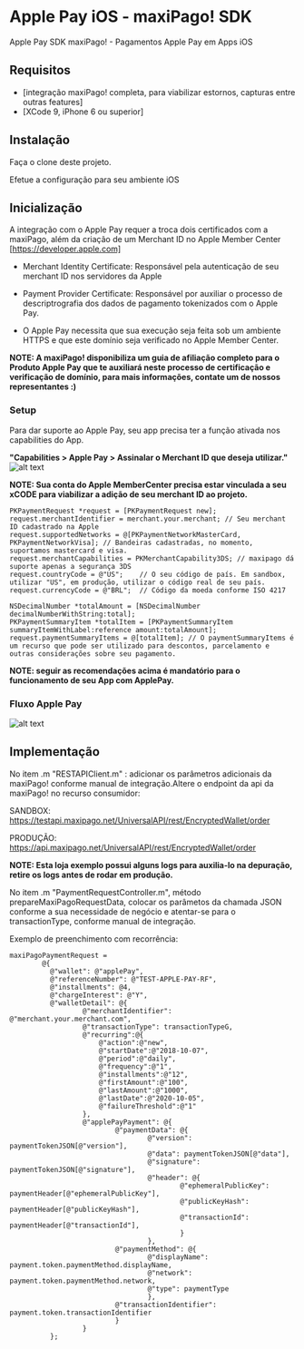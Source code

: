 Apple Pay iOS - maxiPago! SDK
========================

Apple Pay SDK maxiPago! - Pagamentos Apple Pay em Apps iOS

## Requisitos

-   [integração maxiPago! completa, para viabilizar estornos, capturas entre outras features]
-   [XCode 9, iPhone 6 ou superior]

## Instalação

Faça o clone deste projeto. 

Efetue a configuração para seu ambiente iOS

## Inicialização

A integração com o Apple Pay requer a troca dois certificados com a maxiPago, além da criação de um Merchant ID no Apple Member Center [https://developer.apple.com]

- Merchant Identity Certificate: Responsável pela autenticação de seu merchant ID nos servidores da Apple

- Payment Provider Certificate: Responsável por auxiliar o processo de descriptrografia dos dados de pagamento tokenizados com o Apple Pay.

- O Apple Pay necessita que sua execução seja feita sob um ambiente HTTPS e que este domínio seja verificado no Apple Member Center.

**NOTE: A maxiPago! disponibiliza um guia de afiliação completo para o Produto Apple Pay que te auxiliará neste processo de certificação e verificação de domínio, para mais informações, contate um de nossos representantes :)**


### Setup

Para dar suporte ao Apple Pay, seu app precisa ter a função ativada nos capabilities do App. 

**"Capabilities > Apple Pay > Assinalar o Merchant ID que deseja utilizar."**
![alt text](http://www.maxipago.com/docs/apple_pay_images_wiki/enable_apple_pay.png)

**NOTE: Sua conta do Apple MemberCenter precisa estar vinculada a seu xCODE para viabilizar a adição de seu merchant ID ao projeto.**


``` obj-c
PKPaymentRequest *request = [PKPaymentRequest new];
request.merchantIdentifier = merchant.your.merchant; // Seu merchant ID cadastrado na Apple
request.supportedNetworks = @[PKPaymentNetworkMasterCard, PKPaymentNetworkVisa]; // Bandeiras cadastradas, no momento, suportamos mastercard e visa.
request.merchantCapabilities = PKMerchantCapability3DS; // maxipago dá suporte apenas a segurança 3DS
request.countryCode = @"US";    // O seu código de país. Em sandbox, utilizar "US", em produção, utilizar o código real de seu país.
request.currencyCode = @"BRL";  // Código da moeda conforme ISO 4217

NSDecimalNumber *totalAmount = [NSDecimalNumber decimalNumberWithString:total];
PKPaymentSummaryItem *totalItem = [PKPaymentSummaryItem summaryItemWithLabel:reference amount:totalAmount];
request.paymentSummaryItems = @[totalItem]; // O paymentSummaryItems é um recurso que pode ser utilizado para descontos, parcelamento e outras considerações sobre seu pagamento. 

```

**NOTE: seguir as recomendações acima é mandatório para o funcionamento de seu App com ApplePay.**


### Fluxo Apple Pay
![alt text](https://www.websequencediagrams.com/cgi-bin/cdraw?lz=dGl0bGUgQXBwbGUgUGF5IEFwcCAtIEZsdXhvCgpBcHBEb0xvZ2lzdGEgLT4gU2Vydmlkb3IADAk6IHNlbGVjaW9uYXJJdGVucwoAEhEgLT4gADwMOiBpdGVuc0RvQ2FycmluaG8AVREAIA5JbmljaWFyIFBhZ2FtZW50AB4SbWF4aVBhZ29HYXRld2F5OgCBSAZQYXltZW50VG9rZW4Kbm90ZSBvdmVyAIExEiwALhIASQghIEFkZGl0aW9uYWwgRGF0YQplbmQgAEcFCgBmDwCBVBJSZXNwb25zZSBGcm9tAIEUEAAtEgCCFRFub3RpZmljYcOnw6NvIGRvIGF1dGggLyBjYXB0dXJlIAoKCg&s=rose)


## Implementação

No item .m "RESTAPIClient.m" : adicionar os parâmetros adicionais da maxiPago! conforme manual de integração.Altere o endpoint da api da maxiPago! no recurso consumidor: 

SANDBOX: https://testapi.maxipago.net/UniversalAPI/rest/EncryptedWallet/order

PRODUÇÃO: https://api.maxipago.net/UniversalAPI/rest/EncryptedWallet/order

 **NOTE: Esta loja exemplo possui alguns logs para auxilia-lo na depuração, retire os logs antes de rodar em produção.**

No item .m "PaymentRequestController.m", método prepareMaxiPagoRequestData, colocar os parâmetos da chamada JSON conforme a sua necessidade de negócio e atentar-se para o transactionType, conforme manual de integração.

Exemplo de preenchimento com recorrência: 

``` obj-c
maxiPagoPaymentRequest =
        @{
          @"wallet": @"applePay",
          @"referenceNumber": @"TEST-APPLE-PAY-RF",
          @"installments": @4,
          @"chargeInterest": @"Y",
          @"walletDetail": @{
                  @"merchantIdentifier": @"merchant.your.merchant.com",
                  @"transactionType": transactionTypeG,
                  @"recurring":@{
                      @"action":@"new",
                      @"startDate":@"2018-10-07",
                      @"period":@"daily",
                      @"frequency":@"1",
                      @"installments":@"12",
                      @"firstAmount":@"100",
                      @"lastAmount":@"1000",
                      @"lastDate":@"2020-10-05",
                      @"failureThreshold":@"1"
                  },
                  @"applePayPayment": @{
                          @"paymentData": @{
                                  @"version": paymentTokenJSON[@"version"],
                                  @"data": paymentTokenJSON[@"data"],
                                  @"signature": paymentTokenJSON[@"signature"],
                                  @"header": @{
                                          @"ephemeralPublicKey": paymentHeader[@"ephemeralPublicKey"],
                                          @"publicKeyHash": paymentHeader[@"publicKeyHash"],
                                          @"transactionId": paymentHeader[@"transactionId"],
                                          }
                                  },
                          @"paymentMethod": @{
                                  @"displayName": payment.token.paymentMethod.displayName,
                                  @"network": payment.token.paymentMethod.network,
                                  @"type": paymentType
                                  },
                          @"transactionIdentifier": payment.token.transactionIdentifier
                          }
                  }
          };

``` 


